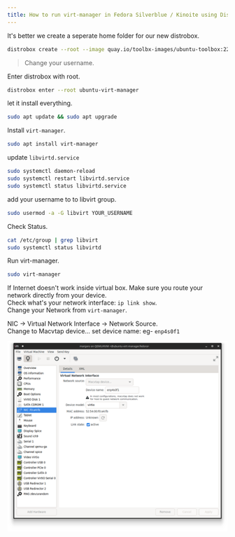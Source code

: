 ```yaml
---
title: How to run virt-manager in Fedora Silverblue / Kinoite using Distrobox
---
```


It's better we create a seperate home folder for our new distrobox.  
```bash
distrobox create --root --image quay.io/toolbx-images/ubuntu-toolbox:22.04 --name ubuntu-virt-manager --home /home/zihad/.var/distrobox/home/ubuntu-virt-manager --init
```
> Change your username.

Enter distrobox with root.  
```bash
distrobox enter --root ubuntu-virt-manager
```  
let it install everything.  
```bash
sudo apt update && sudo apt upgrade
```
Install `virt-manager`.
```bash
sudo apt install virt-manager
```

update `libvirtd.service`
```bash
sudo systemctl daemon-reload
sudo systemctl restart libvirtd.service
sudo systemctl status libvirtd.service
```
add your username to to libvirt group.
```bash
sudo usermod -a -G libvirt YOUR_USERNAME
```
Check Status.  
```bash
cat /etc/group | grep libvirt
sudo systemctl status libvirtd
```
Run virt-manager.

```bash
sudo virt-manager
```

If Internet doesn't work inside virtual box. Make sure you route your network directly from your device.  
Check what's your network interface: `ip link show`.  
Change your Network from `virt-manager`.  

NIC -> Virtual Network Interface -> Network Source.  
Change to Macvtap device...
set device name: eg- `enp4s0f1`

![Macvtap](https://raw.githubusercontent.com/tazihad/tazihad.github.io/main/assets/images/Screenshot_20230108_000536.png)
